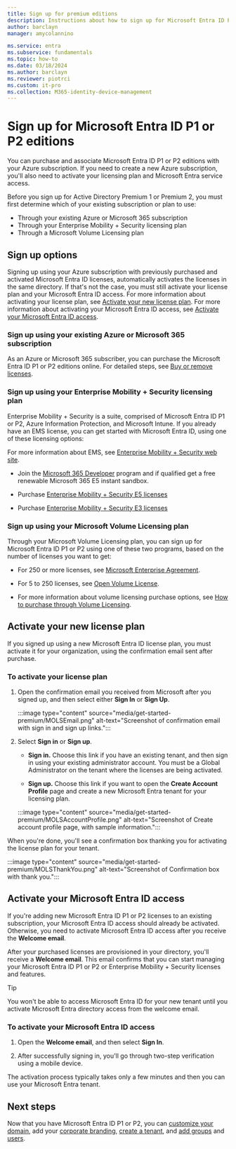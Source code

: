 ```yaml
---
title: Sign up for premium editions
description: Instructions about how to sign up for Microsoft Entra ID P1 or P2 editions.
author: barclayn
manager: amycolannino

ms.service: entra
ms.subservice: fundamentals
ms.topic: how-to
ms.date: 03/18/2024
ms.author: barclayn
ms.reviewer: piotrci
ms.custom: it-pro
ms.collection: M365-identity-device-management
---
```

# Sign up for Microsoft Entra ID P1 or P2 editions

You can purchase and associate Microsoft Entra ID P1 or P2 editions with your Azure subscription. If you need to create a new Azure subscription, you'll also need to activate your licensing plan and Microsoft Entra service access.

Before you sign up for Active Directory Premium 1 or Premium 2, you must first determine which of your existing subscription or plan to use:

- Through your existing Azure or Microsoft 365 subscription
- Through your Enterprise Mobility + Security licensing plan
- Through a Microsoft Volume Licensing plan

## Sign up options

Signing up using your Azure subscription with previously purchased and activated Microsoft Entra ID licenses, automatically activates the licenses in the same directory. If that's not the case, you must still activate your license plan and your Microsoft Entra ID access. For more information about activating your license plan, see [Activate your new license plan](#activate-your-new-license-plan). For more information about activating your Microsoft Entra ID access, see [Activate your Microsoft Entra ID access](#activate-your-azure-ad-access). 

### Sign up using your existing Azure or Microsoft 365 subscription

As an Azure or Microsoft 365 subscriber, you can purchase the Microsoft Entra ID P1 or P2 editions online. For detailed steps, see [Buy or remove licenses](/microsoft-365/commerce/licenses/buy-licenses?view=o365-worldwide&preserve-view=true).

### Sign up using your Enterprise Mobility + Security licensing plan

Enterprise Mobility + Security is a suite, comprised of Microsoft Entra ID P1 or P2, Azure Information Protection, and Microsoft Intune. If you already have an EMS license, you can get started with Microsoft Entra ID, using one of these licensing options:

For more information about EMS, see [Enterprise Mobility + Security web site](https://www.microsoft.com/cloud-platform/enterprise-mobility-security).

- Join the [Microsoft 365 Developer]((https://developer.microsoft.com/microsoft-365/dev-program)) program and if qualified get a free renewable Microsoft 365 E5 instant sandbox.

- Purchase [Enterprise Mobility + Security E5 licenses](https://signup.microsoft.com/Signup?OfferId=e6de2192-536a-4dc3-afdc-9e2602b6c790&ali=1)

- Purchase [Enterprise Mobility + Security E3 licenses](https://signup.microsoft.com/Signup?OfferId=4BBA281F-95E8-4136-8B0F-037D6062F54C&ali=1)

### Sign up using your Microsoft Volume Licensing plan

Through your Microsoft Volume Licensing plan, you can sign up for Microsoft Entra ID P1 or P2 using one of these two programs, based on the number of licenses you want to get:

- For 250 or more licenses, see [Microsoft Enterprise Agreement](https://www.microsoft.com/en-us/licensing/licensing-programs/enterprise.aspx).

- For 5 to 250 licenses, see [Open Volume License](https://www.microsoft.com/en-us/licensing/licensing-programs/open-license.aspx).

- For more information about volume licensing purchase options, see [How to purchase through Volume Licensing](https://www.microsoft.com/en-us/licensing/how-to-buy/how-to-buy.aspx).

## Activate your new license plan

If you signed up using a new Microsoft Entra ID license plan, you must activate it for your organization, using the confirmation email sent after purchase.

### To activate your license plan

1. Open the confirmation email you received from Microsoft after you signed up, and then select either **Sign In** or **Sign Up**.
   
   :::image type="content" source="media/get-started-premium/MOLSEmail.png" alt-text="Screenshot of confirmation email with sign in and sign up links.":::

1. Select **Sign in** or **Sign up**. 
   - **Sign in.** Choose this link if you have an existing tenant, and then sign in using your existing administrator account. You must be a Global Administrator on the tenant where the licenses are being activated.

   - **Sign up.** Choose this link if you want to open the **Create Account Profile** page and create a new Microsoft Entra tenant for your licensing plan.

   :::image type="content" source="media/get-started-premium/MOLSAccountProfile.png" alt-text="Screenshot of Create account profile page, with sample information.":::

When you're done, you'll see a confirmation box thanking you for activating the license plan for your tenant.

:::image type="content" source="media/get-started-premium/MOLSThankYou.png" alt-text="Screenshot of Confirmation box with thank you.":::

<a name='activate-your-azure-ad-access'></a>

## Activate your Microsoft Entra ID access

If you're adding new Microsoft Entra ID P1 or P2 licenses to an existing subscription, your Microsoft Entra ID access should already be activated. Otherwise, you need to activate Microsoft Entra ID access after you receive the **Welcome email**.  

After your purchased licenses are provisioned in your directory, you'll receive a **Welcome email**. This email confirms that you can start managing your Microsoft Entra ID P1 or P2 or Enterprise Mobility + Security licenses and features. 

> [!TIP]
> You won't be able to access Microsoft Entra ID for your new tenant until you activate Microsoft Entra directory access from the welcome email.

<a name='to-activate-your-azure-ad-access'></a>

### To activate your Microsoft Entra ID access

1. Open the **Welcome email**, and then select **Sign In**.
   
2. After successfully signing in, you'll go through two-step verification using a mobile device.

The activation process typically takes only a few minutes and then you can use your Microsoft Entra tenant. 

## Next steps

Now that you have Microsoft Entra ID P1 or P2, you can [customize your domain](add-custom-domain.md), add your [corporate branding](./how-to-customize-branding.md), [create a tenant](create-new-tenant.md), and [add groups](./how-to-manage-groups.md) and [users](./add-users.md).
